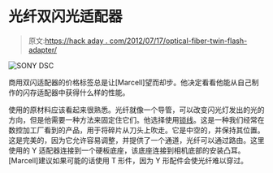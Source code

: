 # 光纤双闪光适配器

> 原文:[https://hack aday . com/2012/07/17/optical-fiber-twin-flash-adapter/](https://hackaday.com/2012/07/17/optical-fiber-twin-flash-adapter/)

![](../Images/267276249b43261793e62a0dccbd0066.png "SONY DSC")

商用双闪适配器的价格标签总是让[Marcell]望而却步。他决定看看他能从自己制作的闪存适配器中获得什么样的性能。

使用的原材料应该看起来很熟悉。光纤就像一个导管，可以改变闪光灯发出的光的方向，但是他需要一种方法来固定住它们。他选择使用[锁线](http://locline.com/)。这是一种我们经常在数控加工厂看到的产品，用于将碎片从刀头上吹走。它是中空的，并保持其位置。这是完美的，因为它允许容易调整，并提供了一个通道，光纤可以通过路由。这里使用的 Y 适配器连接到一个硬板底座，该底座连接到相机底部的安装凸耳。[Marcell]建议如果可能的话使用 T 形件，因为 Y 形配件会使光纤难以穿过。